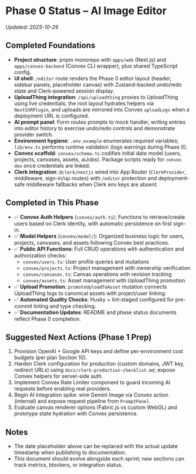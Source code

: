 # Phase 0 Status – AI Image Editor

_Updated: 2025-10-29_

## Completed Foundations
- **Project structure**: pnpm monorepo with `apps/web` (Next.js) and `apps/convex-backend` (Convex CLI wrapper), plus shared TypeScript config.
- **UI shell**: `/editor` route renders the Phase 0 editor layout (header, sidebar panels, placeholder canvas) with Zustand-backed undo/redo state and Clerk-powered session display.
- **UploadThing integration**: `/api/uploadthing` proxies to UploadThing using live credentials, the root layout hydrates helpers via `NextSSRPlugin`, and uploads are mirrored into Convex `uploadLogs` when a deployment URL is configured.
- **AI prompt panel**: Form routes prompts to mock handler, writing entries into editor history to exercise undo/redo controls and demonstrate provider switch.
- **Environment hygiene**: `.env.example` enumerates required variables; `lib/env.ts` performs runtime validation (logs warnings during Phase 0).
- **Convex scaffold**: `convex/schema.ts` codifies initial data model (users, projects, canvases, assets, aiJobs). Package scripts ready for `convex dev` once credentials are linked.
- **Clerk integration**: `@clerk/nextjs` wired into App Router (`ClerkProvider`, middleware, sign-in/up routes) with `/editor` protection and deployment-safe middleware fallbacks when Clerk env keys are absent.

## Completed in This Phase
- ✅ **Convex Auth Helpers** (`convex/auth.ts`): Functions to retrieve/create users based on Clerk identity, with automatic persistence on first sign-in.
- ✅ **Model Helpers** (`convex/model/`): Organized business logic for users, projects, canvases, and assets following Convex best practices.
- ✅ **Public API Functions**: Full CRUD operations with authentication and authorization checks:
  - `convex/users.ts`: User profile queries and mutations
  - `convex/projects.ts`: Project management with ownership verification
  - `convex/canvases.ts`: Canvas operations with revision tracking
  - `convex/assets.ts`: Asset management with UploadThing promotion
- ✅ **Upload Promotion**: `promoteUploadToAsset` mutation connects UploadThing logs to canonical assets with project/user linking.
- ✅ **Automated Quality Checks**: Husky + lint-staged configured for pre-commit linting and type checking.
- ✅ **Documentation Updates**: README and phase status documents reflect Phase 0 completion.

## Suggested Next Actions (Phase 1 Prep)
1. Provision OpenAI + Google API keys and define per-environment cost budgets (per plan Section 10).
2. Harden Clerk configuration for production (custom domains, JWT key, redirect URLs) using `docs/clerk-production-checklist.md`; expose Convex helpers for server-side auth.
3. Implement Convex Rate Limiter component to guard incoming AI requests before enabling real providers.
4. Begin AI integration spike: wire Gemini Image via Convex action (internal) and expose request pipeline from `PromptPanel`.
5. Evaluate canvas renderer options (Fabric.js vs custom WebGL) and prototype state hydration with Convex persistence.

## Notes
- The date placeholder above can be replaced with the actual update timestamp when publishing to documentation.
- This document should evolve alongside each sprint; new sections can track metrics, blockers, or integration status.
